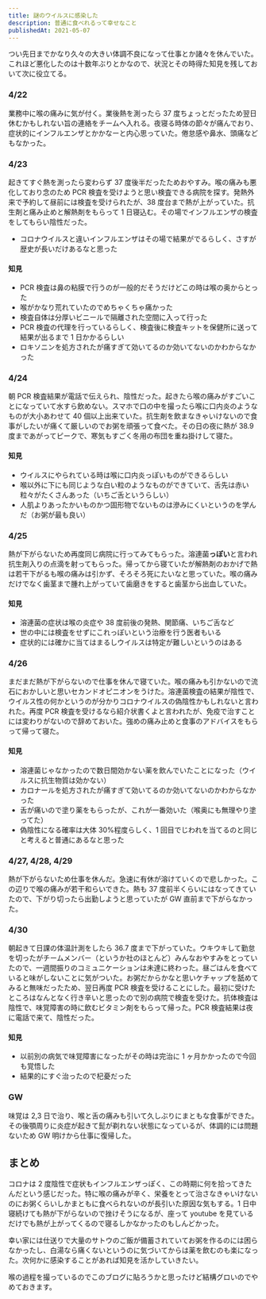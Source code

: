 ```yaml
---
title: 謎のウイルスに感染した
description: 普通に食べれるって幸せなこと
publishedAt: 2021-05-07
---
```


つい先日までかなり久々の大きい体調不良になって仕事とか諸々を休んでいた。これほど悪化したのは十数年ぶりとかなので、状況とその時得た知見を残しておいて次に役立てる。

### 4/22

業務中に喉の痛みに気が付く。業後熱を測ったら 37 度ちょっとだったため翌日休むかもしれない旨の連絡をチームへ入れる。夜寝る時体の節々が痛んでおり、症状的にインフルエンザとかかなーと内心思っていた。倦怠感や鼻水、頭痛などもなかった。

### 4/23

起きてすぐ熱を測ったら変わらず 37 度後半だったためおやすみ。喉の痛みも悪化しており念のため PCR 検査を受けようと思い検査できる病院を探す。発熱外来で予約して昼前には検査を受けられたが、38 度台まで熱が上がっていた。抗生剤と痛み止めと解熱剤をもらって 1 日寝込む。その場でインフルエンザの検査をしてもらい陰性だった。

- コロナウイルスと違いインフルエンザはその場で結果がでるらしく、さすが歴史が長いだけあるなと思った

#### 知見

- PCR 検査は鼻の粘膜で行うのが一般的だそうだけどこの時は喉の奥からとった
- 喉がかなり荒れていたのでめちゃくちゃ痛かった
- 検査自体は分厚いビニールで隔離された空間に入って行った
- PCR 検査の代理を行っているらしく、検査後に検査キットを保健所に送って結果が出るまで 1 日かかるらしい
- ロキソニンを処方されたが痛すぎて効いてるのか効いてないのかわからなかった

### 4/24

朝 PCR 検査結果が電話で伝えられ、陰性だった。起きたら喉の痛みがすごいことになっていて水すら飲めない。スマホで口の中を撮ったら喉に口内炎のようなものが大小あわせて 40 個以上出来ていた。抗生剤を飲まなきゃいけないので食事がしたいが痛くて厳しいのでお粥を頑張って食べた。その日の夜に熱が 38.9 度まであがってピークで、寒気もすごく冬用の布団を重ね掛けして寝た。

#### 知見

- ウイルスにやられている時は喉に口内炎っぽいものができるらしい
- 喉以外に下にも同じような白い粒のようなものができていて、舌先は赤い粒々がたくさんあった（いちご舌というらしい）
- 人肌よりあったかいものかつ固形物でないものは滲みにくいというのを学んだ（お粥が最も良い）

### 4/25

熱が下がらないため再度同じ病院に行ってみてもらった。溶連菌**っぽい**と言われ抗生剤入りの点滴を射ってもらった。帰ってから寝ていたが解熱剤のおかげで熱は若干下がるも喉の痛みは引かず、そろそろ死にたいなと思っていた。喉の痛みだけでなく歯茎まで腫れ上がっていて歯磨きをすると歯茎から出血していた。

#### 知見

- 溶連菌の症状は喉の炎症や 38 度前後の発熱、関節痛、いちご舌など
- 世の中には検査をせずにこれっぽいという治療を行う医者もいる
- 症状的には確かに当てはまるしウイルスは特定が難しいというのはある

### 4/26

まだまだ熱が下がらないので仕事を休んで寝ていた。喉の痛みも引かないので流石におかしいと思いセカンドオピニオンをうけた。溶連菌検査の結果が陰性で、ウイルス性の何かというのが分かりコロナウイルスの偽陰性かもしれないと言われた。再度 PCR 検査を受けるなら紹介状書くよと言われたが、免疫で治すことには変わりがないので辞めておいた。強めの痛み止めと食事のアドバイスをもらって帰って寝た。

#### 知見

- 溶連菌じゃなかったので数日間効かない薬を飲んでいたことになった（ウイルスに抗生物質は効かない）
- カロナールを処方されたが痛すぎて効いてるのか効いてないのかわからなかった
- 舌が痛いので塗り薬をもらったが、これが一番効いた（喉奥にも無理やり塗ってた）
- 偽陰性になる確率は大体 30%程度らしく、1 回目でじわれを当てるのと同じと考えると普通にあるなと思った

### 4/27, 4/28, 4/29

熱が下がらないため仕事を休んだ。急速に有休が溶けていくので悲しかった。この辺りで喉の痛みが若干和らいできた。熱も 37 度前半くらいにはなってきていたので、下がり切ったら出勤しようと思っていたが GW 直前まで下がらなかった。

### 4/30

朝起きて日課の体温計測をしたら 36.7 度まで下がっていた。ウキウキして勤怠を切ったがチームメンバー（というか社のほとんど）みんなおやすみをとっていたので、一週間振りのコミュニケーションは未達に終わった。昼ごはんを食べていると味がしないことに気がついた。お粥だからかなと思いケチャップを舐めてみると無味だったため、翌日再度 PCR 検査を受けることにした。最初に受けたところはなんとなく行き辛いと思ったので別の病院で検査を受けた。抗体検査は陰性で、味覚障害の時に飲むビタミン剤をもらって帰った。PCR 検査結果は夜に電話で来て、陰性だった。

#### 知見

- 以前別の病気で味覚障害になったがその時は完治に 1 ヶ月かかったので今回も覚悟した
- 結果的にすぐ治ったので杞憂だった

### GW

味覚は 2,3 日で治り、喉と舌の痛みも引いて久しぶりにまともな食事ができた。その後顎周りに炎症が起きて髭が剃れない状態になっているが、体調的には問題ないため GW 明けから仕事に復帰した。

## まとめ

コロナは 2 度陰性で症状もインフルエンザっぽく、この時期に何を拾ってきたんだという感じだった。特に喉の痛みが辛く、栄養をとって治さなきゃいけないのにお粥くらいしかまともに食べられないのが長引いた原因な気もする。1 日中寝続けても熱が下がらないので挫けそうになるが、座って youtube を見ているだけでも熱が上がってくるので寝るしかなかったのもしんどかった。

幸い家には仕送りで大量のサトウのご飯が備蓄されていてお粥を作るのには困らなかったし、白湯なら痛くないというのに気づいてからは薬を飲むのも楽になった。次何かに感染することがあれば知見を活かしていきたい。

喉の過程を撮っているのでこのブログに貼ろうかと思ったけど結構グロいのでやめておきます。
